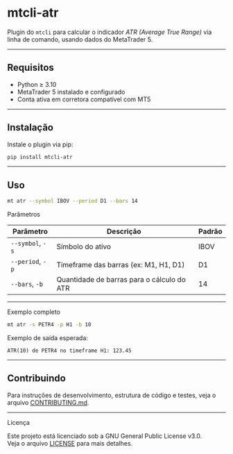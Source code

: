 # mtcli-atr
  
Plugin do `mtcli` para calcular o indicador *ATR (Average True Range)* via linha de comando, usando dados do MetaTrader 5.
  
---
  
## Requisitos
  
- Python ≥ 3.10  
- MetaTrader 5 instalado e configurado  
- Conta ativa em corretora compatível com MT5  
  
---
  
## Instalação
  
Instale o plugin via pip:
  
```bash
pip install mtcli-atr
```
  
---
  
## Uso
  
```bash
mt atr --symbol IBOV --period D1 --bars 14
```
  
Parâmetros
  
| Parâmetro          | Descrição                                              | Padrão |
|--------------------|---------------------------------------------------------|--------|
| `--symbol`, `-s`    | Símbolo do ativo                                       | IBOV   |
| `--period`, `-p` | Timeframe das barras (ex: M1, H1, D1)                | D1     |
| `--bars`, `-b`  | Quantidade de barras para o cálculo do ATR                         | 14     |
  
---
  
Exemplo completo
  
```bash
mt atr -s PETR4 -p H1 -b 10
```
  
Exemplo de saída esperada:
    
```text
ATR(10) de PETR4 no timeframe H1: 123.45
```
  
---
  
## Contribuindo
  
Para instruções de desenvolvimento, estrutura de código e testes, veja o arquivo [CONTRIBUTING.md](CONTRIBUTING.md).
  
---
  
Licença
  
Este projeto está licenciado sob a GNU General Public License v3.0.  
Veja o arquivo [LICENSE](LICENSE) para mais detalhes.

